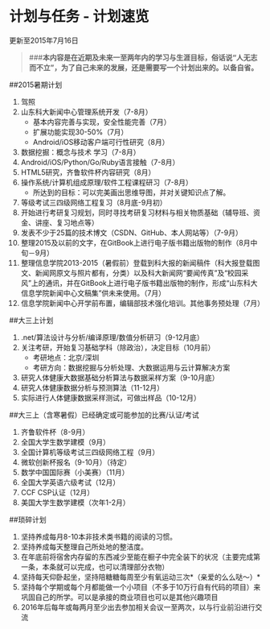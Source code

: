 计划与任务 - 计划速览
=======

更新至2015年7月16日

> ###**本内容是在近期及未来一至两年内的学习与生涯目标，俗话说“人无志而不立”，为了自己未来的发展，还是需要写一个计划出来的。以备自省。**

##2015暑期计划

1. 驾照
2. 山东科大新闻中心管理系统开发（7-8月） 
	* 基本内容完善与实现，安全性能完善（7月）
	* 扩展功能实现30-50%（7月）
	* Android/iOS移动客户端可行性研究（8月）
3. 数据挖掘：概念与技术 学习（7-8月）
4. Android/iOS/Python/Go/Ruby语言接触（7-8月）
5. HTML5研究，齐鲁软件杯内容研究（8月）
6. 操作系统/计算机组成原理/软件工程课程研习（7-8月）
	* 所达到的目标：可以完美画出思维导图，并对关键知识点了解。
7. 等级考试三四级网络工程复习（8月底-9月初）
8. 开始进行考研复习规划，同时寻找考研复习材料与相关物质基础（辅导班、资金、讲座、复习地点等）
9. 发表不少于25篇的技术博文（CSDN、GitHub、本人网站等）（7-9月）
10. 整理2015及以前的文字，在GitBook上进行电子版书籍出版物的制作（8月中旬－9月）
11. 整理信息学院2013-2015（暑假前）登载到科大报的新闻稿件（科大报登载图文、新闻网原文与照片都有，分类）以及科大新闻网“要闻传真”及“校园采风”上的通讯，并在GitBook上进行电子版书籍出版物的制作，形成“山东科大信息学院新闻中心文稿集”供未来使用。（7月）
12. 信息学院新闻中心开学前布置，编辑部技术强化培训。其他事务预处理（7月）

##大三上计划

1. .net/算法设计与分析/编译原理/数值分析研习（9-12月底）
2. 关注考研，开始复习基础学科（除政治），决定目标（10月前）
	* 考研地点：北京/深圳
	* 考研方向：数据挖掘与分析处理、大数据运用与云计算解决方案
3. 研究人体健康大数据基础分析算法与数据采样方案（9-10月底）
4. 研究人体健康数据分析与预测算法（11-12月）
5. 实际进行人体健康数据采样测试，可做出样品（10-12月）

##大三上（含寒暑假）已经确定或可能参加的比赛/认证/考试

1. 齐鲁软件杯（8-9月）
2. 全国大学生数学建模（9月）
3. 全国计算机等级考试三四级网络工程（9月）
4. 微软创新杯报名（9-10月）（待定）
5. 数学中国国际赛（小美赛）（11月）
6. 全国大学英语六级考试（12月）
7. CCF CSP认证（12月）
8. 美国大学生数学建模（次年1-2月）

##琐碎计划

1. 坚持养成每月8-10本非技术类书籍的阅读的习惯。
2. 坚持养成每天整理自己所处地的整洁度。
3. 在年底前将宿舍内存留的东西减少至能在橱子中完全装下的状况（主要完成第一条，本条就可以完成，也可以清理部分衣物）
4. 坚持每天仰卧起坐，坚持陪糖糖每周至少有氧运动三次*（亲爱的么么哒～）*
5. 坚持每个学期或每个月都能做一个小项目（不多于10万行自有代码的项目）来巩固自己的所学。可以是承接的商业项目也可以是其他兴趣项目
6. 2016年后每年或每两月至少出去参加相关会议一至两次，以与行业前沿进行交流